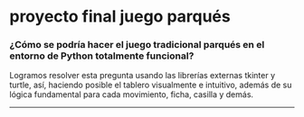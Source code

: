 # proyecto final juego parqués
### ¿Cómo se podría hacer el juego tradicional parqués en el entorno de Python totalmente funcional?
Logramos resolver esta pregunta usando las librerías externas tkinter y turtle, así, haciendo posible el tablero visualmente e intuitivo, además de su lógica fundamental para cada movimiento, ficha, casilla y demás.


___

